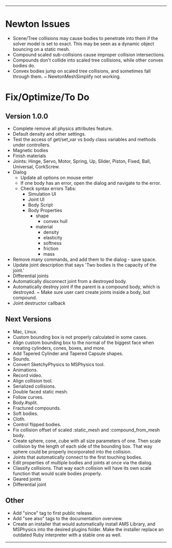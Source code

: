 --------------------------------------------------------------------------------

# Newton Issues

- Scene/Tree collisions may cause bodies to penetrate into them if the solver
  model is set to exact. This may be seen as a dynamic object bouncing on a
  static mesh.
- Compound scaled sub-collisions cause improper collision intersections.
- Compounds don't collide into scaled tree collisions, while other convex bodies
  do.
- Convex bodies jump on scaled tree collisions, and sometimes fall through them.
~ NewtonMeshSimplify not working.


# Fix/Optimize/To Do

## Version 1.0.0
- Complete remove all physics attributes feature.
- Default density and other settings.
- Test the access of get/set_var vs body class variables and methods under
  controllers.
- Magnetic bodies
- Finish materials
- Joints: Hinge, Servo, Motor, Spring, Up, Slider, Piston, Fixed, Ball, Universal,
  CorkScrew.
- Dialog
  - Update all options on mouse enter
  - If one body has an error, open the dialog and navigate to the error.
  - Check syntax errors
  Tabs:
    - Simulation UI
    - Joint UI
    - Body Script
    - Body Properties
        - shape
            - convex hull
        - material
            - density
            - elasticity
            - softness
            - friction
            - mass
- Remove many commands, and add them to the dialog - save space.
- Update joint description that says 'Two bodies is the capacity of the joint.'
- Differential joints
- Automatically disconnect joint from a destroyed body.
- Automatically destroy joint if the parent is a compound body, which is
  destroyed.
~ Make sure user cant create joints inside a body, but compound.
- Joint destructor callback

## Next Versions
- Mac, Linux.
- Custom bounding box is not properly calculated in some cases.
- Align custom bounding box to the normal of the biggest face when creating
  cylinders, cones, boxes, and more.
- Add Tapered Cylinder and Tapered Capsule shapes.
- Sounds.
- Convert SketchyPhysics to MSPhysics tool.
- Animations.
- Record video.
- Align collision tool.
- Serialized collisions.
- Double faced static mesh.
- Follow curves.
- Body.#split.
- Fractured compounds.
- Soft bodies.
- Cloth.
- Control flipped bodies.
- Fix collision offset of scaled :static_mesh and :compound_from_mesh body.
- Create sphere, cone, cube with all size parameters of one. Then scale
  collision by the length of each side of the bounding box. That way sphere
  could be properly incorporated into the collision.
- Joints that automatically connect to the first touching bodies.
- Edit properties of multiple bodies and joints at once via the dialog.
- Classify collisions. That way each collision will have its own scale function
  that would scale bodies properly.
- Geared joints
- Differential joint


## Other

- Add "since" tag to first public release.
- Add "see also" tags to the documentation overview.
- Create an installer that would automatically install AMS Library, and MSPhysics
  into the desired plugins folder. Make the installer replace an outdated Ruby
  interpreter with a stable one as well.

--------------------------------------------------------------------------------
